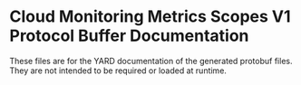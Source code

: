 # Cloud Monitoring Metrics Scopes V1 Protocol Buffer Documentation

These files are for the YARD documentation of the generated protobuf files.
They are not intended to be required or loaded at runtime.
